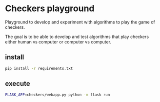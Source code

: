 # Checkers playground

Playground to develop and experiment with algorithms to play the game of
checkers.

The goal is to be able to develop and test algorithms that play checkers
either human vs computer or computer vs computer.

## install

```bash
pip install -r requirements.txt
```

## execute

```bash
FLASK_APP=checkers/webapp.py python -m flask run
```
